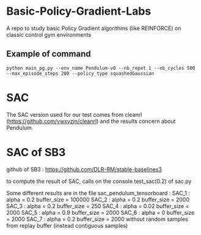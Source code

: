 # Basic-Policy-Gradient-Labs

A repo to study basic Policy Gradient algorithms (like REINFORCE) on classic control gym environments

## Example of command

```
python main_pg.py --env_name Pendulum-v0 --nb_repet 1 --nb_cycles 500 --max_episode_steps 200 --policy_type squashedGaussian
```

# SAC 

The SAC version used for our test comes from cleanrl (https://github.com/vwxyzjn/cleanrl) and the results concern about Pendulum.

# SAC of SB3

github of SB3 : https://github.com/DLR-RM/stable-baselines3

to compute the result of SAC, calls on the console test_sac(0.2) of sac.py

Some different results are in the file sac_pendulum_tensorboard :
SAC_1 : alpha = 0.2 buffer_size = 100000
SAC_2 : alpha = 0.2 buffer_size = 2000
SAC_3 : alpha = 0.2 buffer_size = 250
SAC_4 : alpha = 0.02 buffer_size = 2000
SAC_5 : alpha = 0.9 buffer_size = 2000
SAC_6 : alpha = 0  buffer_size = 2000
SAC_7 : alpha = 0.2  buffer_size = 2000 without random samples from replay buffer (instead contiguous samples)
